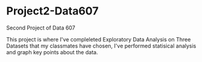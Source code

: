 # Project2-Data607
Second Project of Data 607 

This project is where I've compleleted Exploratory Data Analysis on Three Datasets that my classmates have chosen, I've performed statisical analysis and graph key points about the data. 
